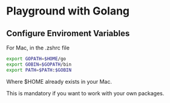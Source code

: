 # Playground with Golang

## Configure Enviroment Variables
For Mac, in the .zshrc file

```bash
export GOPATH=$HOME/go
export GOBIN=$GOPATH/bin
export PATH=$PATH:$GOBIN
```
Where $HOME already exists in your Mac.

This is mandatory if you want to work with your own packages.
